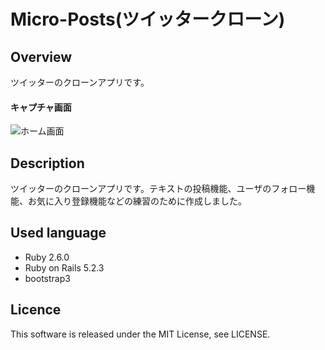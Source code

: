 Micro-Posts(ツイッタークローン)
====

## Overview
ツイッターのクローンアプリです。

#### キャプチャ画面
![ホーム画面](https://user-images.githubusercontent.com/47558898/58695205-bd5d7b80-83cf-11e9-9fdb-c02846bc5572.PNG)

## Description
ツイッターのクローンアプリです。テキストの投稿機能、ユーザのフォロー機能、お気に入り登録機能などの練習のために作成しました。

## Used language 
- Ruby 2.6.0 
- Ruby on Rails 5.2.3
- bootstrap3 

## Licence
This software is released under the MIT License, see LICENSE.


